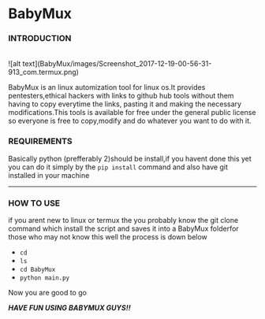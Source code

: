 # BabyMux
<h3><span>INTRODUCTION</span></h3>
<br>
![alt text](BabyMux/images/Screenshot_2017-12-19-00-56-31-913_com.termux.png)

BabyMux is an linux automization tool for linux os.It provides pentesters,ethical hackers with links to github hub tools without them having to copy everytime the links, pasting it and making the necessary modifications.This tools is available for free under the general public license so everyone is free to copy,modify and do whatever you want to do with it.
<h3><span>REQUIREMENTS</span></h3>
Basically python (prefferably 2)should be install,if you havent done this yet you can do it simply by the <code>pip install</code> command and also have git installed in your machine<hr>
<h3><span>HOW TO USE</span></h3>
if you arent new to linux or termux the you probably know the git clone command which install the script and saves it into a BabyMux folderfor those who may not know this well the process is down below
<ul>
<li><code>cd</li></code>
<li><code>ls</li></code>
<li><code>cd BabyMux</li></code>
<li><code>python main.py</li></code>
</ul>
Now you are good to go<br>

<b><i>HAVE FUN USING BABYMUX GUYS!!</i></b>
